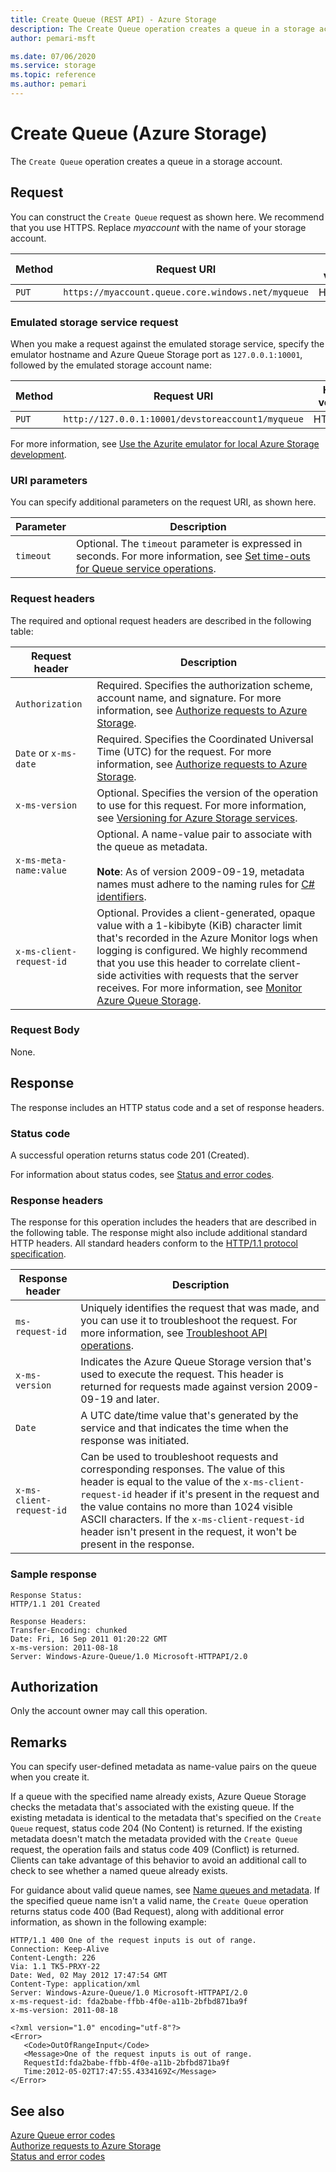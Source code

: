 ```yaml
---
title: Create Queue (REST API) - Azure Storage
description: The Create Queue operation creates a queue in a storage account. 
author: pemari-msft

ms.date: 07/06/2020
ms.service: storage
ms.topic: reference
ms.author: pemari
---
```


# Create Queue (Azure Storage)

The `Create Queue` operation creates a queue in a storage account.  
  
## Request
 You can construct the `Create Queue` request as shown here. We recommend that you use HTTPS. Replace *myaccount* with the name of your storage account.  
  
|Method|Request URI|HTTP version|  
|------------|-----------------|------------------|  
|`PUT`|`https://myaccount.queue.core.windows.net/myqueue`|HTTP/1.1|  
  
### Emulated storage service request  
 When you make a request against the emulated storage service, specify the emulator hostname and Azure Queue Storage port as `127.0.0.1:10001`, followed by the emulated storage account name:  
  
|Method|Request URI|HTTP version|  
|------------|-----------------|------------------|  
|`PUT`|`http://127.0.0.1:10001/devstoreaccount1/myqueue`|HTTP/1.1|

For more information, see [Use the Azurite emulator for local Azure Storage development](/azure/storage/common/storage-use-azurite).
  
### URI parameters  
 You can specify additional parameters on the request URI, as shown here.  
  
|Parameter|Description|  
|---------------|-----------------|  
|`timeout`|Optional. The `timeout` parameter is expressed in seconds. For more information, see [Set time-outs for Queue service operations](Setting-Timeouts-for-Queue-Service-Operations.md).|  
  
### Request headers  
 The required and optional request headers are described in the following table:  
  
|Request header|Description|  
|--------------------|-----------------|  
|`Authorization`|Required. Specifies the authorization scheme, account name, and signature. For more information, see [Authorize requests to Azure Storage](authorize-requests-to-azure-storage.md).|  
|`Date` or `x-ms-date`|Required. Specifies the Coordinated Universal Time (UTC) for the request. For more information, see [Authorize requests to Azure Storage](authorize-requests-to-azure-storage.md).|  
|`x-ms-version`|Optional. Specifies the version of the operation to use for this request. For more information, see [Versioning for Azure Storage services](Versioning-for-the-Azure-Storage-Services.md).|  
|`x-ms-meta-name:value`|Optional. A name-value pair to associate with the queue as metadata.<br /><br /> **Note**: As of version 2009-09-19, metadata names must adhere to the naming rules for [C# identifiers](/dotnet/csharp/language-reference).|  
|`x-ms-client-request-id`|Optional. Provides a client-generated, opaque value with a 1-kibibyte (KiB) character limit that's recorded in the Azure Monitor logs when logging is configured. We highly recommend that you use this header to correlate client-side activities with requests that the server receives. For more information, see [Monitor Azure Queue Storage](/azure/storage/queues/monitor-queue-storage).|  
  
### Request Body  
 None.  
  
## Response  
 The response includes an HTTP status code and a set of response headers.  
  
### Status code  
 A successful operation returns status code 201 (Created).  
  
 For information about status codes, see [Status and error codes](Status-and-Error-Codes2.md).  
  
### Response headers  
 The response for this operation includes the headers that are described in the following table. The response might also include additional standard HTTP headers. All standard headers conform to the [HTTP/1.1 protocol specification](https://go.microsoft.com/fwlink/?linkid=150478).  
  
|Response header|Description|  
|---------------------|-----------------|  
|`ms-request-id`|Uniquely identifies the request that was made, and you can use it to troubleshoot the request. For more information, see [Troubleshoot API operations](Troubleshooting-API-Operations.md).|  
|`x-ms-version`|Indicates the Azure Queue Storage version that's used to execute the request. This header is returned for requests made against version 2009-09-19 and later.|  
|`Date`|A UTC date/time value that's generated by the service and that indicates the time when the response was initiated.|  
|`x-ms-client-request-id`|Can be used to troubleshoot requests and corresponding responses. The value of this header is equal to the value of the `x-ms-client-request-id` header if it's present in the request and the value contains no more than 1024 visible ASCII characters. If the `x-ms-client-request-id` header isn't present in the request, it won't be present in the response.|  
  
### Sample response  
  
```  
Response Status:  
HTTP/1.1 201 Created  
  
Response Headers:  
Transfer-Encoding: chunked  
Date: Fri, 16 Sep 2011 01:20:22 GMT  
x-ms-version: 2011-08-18  
Server: Windows-Azure-Queue/1.0 Microsoft-HTTPAPI/2.0  
```  
  
## Authorization  
 Only the account owner may call this operation.  
  
## Remarks  
 You can specify user-defined metadata as name-value pairs on the queue when you create it.  
  
 If a queue with the specified name already exists, Azure Queue Storage checks the metadata that's associated with the existing queue. If the existing metadata is identical to the metadata that's specified on the `Create Queue` request, status code 204 (No Content) is returned. If the existing metadata doesn't match the metadata provided with the `Create Queue` request, the operation fails and status code 409 (Conflict) is returned. Clients can take advantage of this behavior to avoid an additional call to check to see whether a named queue already exists.  
  
 For guidance about valid queue names, see [Name queues and metadata](Naming-Queues-and-Metadata.md). If the specified queue name isn't a valid name, the `Create Queue` operation returns status code 400 (Bad Request), along with additional error information, as shown in the following example:  
  
```  
HTTP/1.1 400 One of the request inputs is out of range.  
Connection: Keep-Alive  
Content-Length: 226  
Via: 1.1 TK5-PRXY-22  
Date: Wed, 02 May 2012 17:47:54 GMT  
Content-Type: application/xml  
Server: Windows-Azure-Queue/1.0 Microsoft-HTTPAPI/2.0  
x-ms-request-id: fda2babe-ffbb-4f0e-a11b-2bfbd871ba9f  
x-ms-version: 2011-08-18  
  
<?xml version="1.0" encoding="utf-8"?>  
<Error>  
   <Code>OutOfRangeInput</Code>  
   <Message>One of the request inputs is out of range.  
   RequestId:fda2babe-ffbb-4f0e-a11b-2bfbd871ba9f  
   Time:2012-05-02T17:47:55.4334169Z</Message>  
</Error>  
```  
  
## See also  
 [Azure Queue error codes](Queue-Service-Error-Codes.md)   
 [Authorize requests to Azure Storage](authorize-requests-to-azure-storage.md)   
 [Status and error codes](Status-and-Error-Codes2.md)
